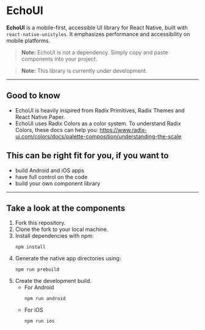 # EchoUI

**EchoUI** is a mobile-first, accessible UI library for React Native, built with `react-native-unistyles`. It emphasizes performance and accessibility on mobile platforms.

> **Note:** EchoUI is not a dependency. Simply copy and paste components into your project.

> **Note:** This library is currently under development.

---

## Good to know
- EchoUI is heavily inspired from Radix Primitives, Radix Themes and React Native Paper.
- EchoUI uses Radix Colors as a color system. To understand Radix Colors, these docs can help you: https://www.radix-ui.com/colors/docs/palette-composition/understanding-the-scale

## This can be right fit for you, if you want to
- build Android and iOS apps
- have full control on the code
- build your own component library

---

## Take a look at the components
1. Fork this repository.
2. Clone the fork to your local machine.
3. Install dependencies with npm:
    ```
    npm install
    ```
4. Generate the native app directories using:
    ```
    npm run prebuild
    ```
5. Create the development build.
    - For Android
        ```
        npm run android
        ```
    - For iOS
        ```
        npm run ios
        ```
